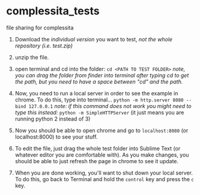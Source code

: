 # complessita_tests
file sharing for complessita

1. Download the *individual version* you want to test, *not the whole repository (i.e. test.zip)*

2. unzip the file.

3. open terminal and cd into the folder: 
`cd <PATH TO TEST FOLDER>` 
*note, you can drag the folder from finder into terminal after typing cd   to get the path, but you need to have a space between "cd" and the path.*

4. Now, you need to run a local server in order to see the example in chrome. To do this, type into terminal...
`python -m http.server 8080 --bind 127.0.0.1`  *note: if this command does not work you might need to type this instead:*  `python -m SimpleHTTPServer` (it just means you are running python 2 instead of 3)

5. Now you should be able to open chrome and go to `localhost:8080` (or localhost:8000) to see your stuff.

6. To edit the file, just drag the whole test folder into Sublime Text (or whatever editor you are comfortable with). As you make changes, you should be able to just refresh the page in chrome to see it update.

7. When you are done working, you'll want to shut down your local server. To do this, go back to Terminal and hold the `control` key and press the `c` key. 
